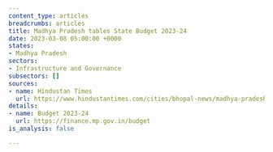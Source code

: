 ```yaml
---
content_type: articles
breadcrumbs: articles
title: Madhya Pradesh tables State Budget 2023-24
date: 2023-03-08 05:00:00 +0000
states:
- Madhya Pradesh
sectors:
- Infrastructure and Governance
subsectors: []
sources:
- name: Hindustan Times
  url: https://www.hindustantimes.com/cities/bhopal-news/madhya-pradesh-budget-2023-live-shivraj-chouhan-s-government-to-present-the-first-ebudget-101677645527134.html
details:
- name: Budget 2023-24
  url: https://finance.mp.gov.in/budget
is_analysis: false

---
```

